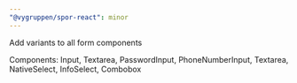 ```yaml
---
"@vygruppen/spor-react": minor
---
```


Add variants to all form components

Components: Input, Textarea, PasswordInput, PhoneNumberInput, Textarea, NativeSelect, InfoSelect, Combobox

